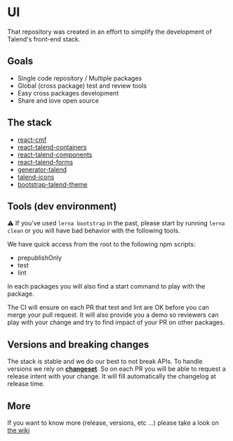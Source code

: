 # UI

That repository was created in an effort to simplify the development of Talend's front-end stack.

## Goals

- Single code repository / Multiple packages
- Global (cross package) test and review tools
- Easy cross packages development
- Share and love open source

## The stack

- [react-cmf](https://github.com/Talend/ui/tree/master/packages/cmf)
- [react-talend-containers](https://github.com/Talend/ui/tree/master/packages/containers)
- [react-talend-components](https://github.com/Talend/ui/tree/master/packages/components)
- [react-talend-forms](https://github.com/Talend/ui/tree/master/packages/forms)
- [generator-talend](https://github.com/Talend/ui/tree/master/packages/generator)
- [talend-icons](https://github.com/Talend/ui/tree/master/packages/icons)
- [bootstrap-talend-theme](https://github.com/Talend/ui/tree/master/packages/theme)

## Tools (dev environment)

:warning: If you've used `lerna bootstrap` in the past, please start by running `lerna clean` or you will have bad behavior with the following tools.

We have quick access from the root to the following npm scripts:

* prepublishOnly
* test
* lint

In each packages you will also find a start command to play with the package.

The CI will ensure on each PR that test and lint are OK before you can merge your pull request. It will also provide you a demo so reviewers can play with your change and try to find impact of your PR on other packages.

## Versions and breaking changes

The stack is stable and we do our best to not break APIs.
To handle versions we rely on [**changeset**](https://github.com/atlassian/changesets/). So on each PR you will be able to request a release intent with your change. It will fill automatically the changelog at release time.

## More

If you want to know more (release, versions, etc ...) please take a look on [the wiki](https://github.com/Talend/ui/wiki)
